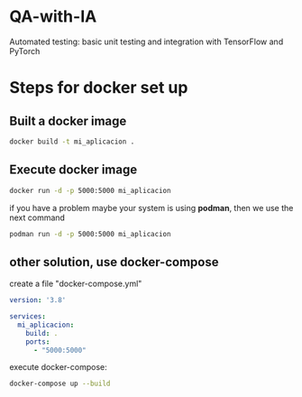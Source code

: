# QA-with-IA
Automated testing: basic unit testing and integration with TensorFlow and PyTorch
# Steps for docker set up
## Built a docker image
```bash
docker build -t mi_aplicacion .
```
## Execute docker image
```bash
docker run -d -p 5000:5000 mi_aplicacion
```
if you have a problem maybe your system is using **podman**, then we use the next command
```bash
podman run -d -p 5000:5000 mi_aplicacion
```

## other solution, use docker-compose
create a file "docker-compose.yml"
```yaml
version: '3.8'

services:
  mi_aplicacion:
    build: .
    ports:
      - "5000:5000"

```
execute docker-compose:
```bash
docker-compose up --build
```
